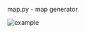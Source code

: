 map.py - map generator

![example](https://github.com/user-attachments/assets/48fd938c-a442-45a7-9b26-77df7ec71609)
